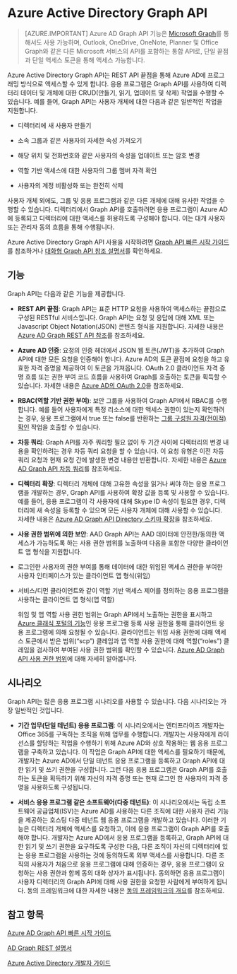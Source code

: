 <properties
   pageTitle="Azure Active Directory Graph API | Microsoft Azure"
   description="REST API 끝점을 통해 Azure AD에 프로그래밍 방식으로 액세스할 수 있도록 해주는 Graph API에 대한 개요 및 빠른 시작 가이드입니다."
   services="active-directory"
   documentationCenter=""
   authors="msmbaldwin"
   manager="mbaldwin"
   editor="mbaldwin" />
<tags
   ms.service="active-directory"
   ms.devlang="na"
   ms.topic="article"
   ms.tgt_pltfrm="na"
   ms.workload="identity"
   ms.date="09/16/2016"
   ms.author="mbaldwin" />

# Azure Active Directory Graph API

> [AZURE.IMPORTANT] Azure AD Graph API 기능은 [Microsoft Graph](https://graph.microsoft.io/)를 통해서도 사용 가능하며, Outlook, OneDrive, OneNote, Planner 및 Office Graph와 같은 다른 Microsoft 서비스의 API를 포함하는 통합 API로, 단일 끝점과 단일 액세스 토큰을 통해 액세스 가능합니다.

Azure Active Directory Graph API는 REST API 끝점을 통해 Azure AD에 프로그래밍 방식으로 액세스할 수 있게 합니다. 응용 프로그램은 Graph API를 사용하여 디렉터리 데이터 및 개체에 대한 CRUD(만들기, 읽기, 업데이트 및 삭제) 작업을 수행할 수 있습니다. 예를 들어, Graph API는 사용자 개체에 대한 다음과 같은 일반적인 작업을 지원합니다.

- 디렉터리에 새 사용자 만들기

- 소속 그룹과 같은 사용자의 자세한 속성 가져오기

- 해당 위치 및 전화번호와 같은 사용자의 속성을 업데이트 또는 암호 변경

- 역할 기반 액세스에 대한 사용자의 그룹 멤버 자격 확인

- 사용자의 계정 비활성화 또는 완전히 삭제

사용자 개체 외에도, 그룹 및 응용 프로그램과 같은 다른 개체에 대해 유사한 작업을 수행할 수 있습니다. 디렉터리에서 Graph API를 호출하려면 응용 프로그램이 Azure AD에 등록되고 디렉터리에 대한 액세스를 허용하도록 구성해야 합니다. 이는 대개 사용자 또는 관리자 동의 흐름을 통해 수행됩니다.

Azure Active Directory Graph API 사용을 시작하려면 [Graph API 빠른 시작 가이드](active-directory-graph-api-quickstart.md)를 참조하거나 [대화형 Graph API 참조 설명서](https://msdn.microsoft.com/Library/Azure/Ad/Graph/api/api-catalog)를 확인하세요.


## 기능

Graph API는 다음과 같은 기능을 제공합니다.

- **REST API 끝점**: Graph API는 표준 HTTP 요청을 사용하여 액세스하는 끝점으로 구성된 RESTful 서비스입니다. Graph API는 요청 및 응답에 대해 XML 또는 Javascript Object Notation(JSON) 콘텐츠 형식을 지원합니다. 자세한 내용은 [Azure AD Graph REST API 참조](https://msdn.microsoft.com/Library/Azure/Ad/Graph/api/api-catalog)를 참조하세요.

- **Azure AD 인증**: 요청의 인증 헤더에서 JSON 웹 토큰(JWT)을 추가하여 Graph API에 대한 모든 요청을 인증해야 합니다. Azure AD의 토큰 끝점에 요청을 하고 유효한 자격 증명을 제공하여 이 토큰을 가져옵니다. OAuth 2.0 클라이언트 자격 증명 흐름 또는 권한 부여 코드 흐름을 사용하여 Graph를 호출하는 토큰을 획득할 수 있습니다. 자세한 내용은 [Azure AD의 OAuth 2.0](https://msdn.microsoft.com/library/azure/dn645545.aspx)을 참조하세요.

- **RBAC(역할 기반 권한 부여)**: 보안 그룹을 사용하여 Graph API에서 RBAC를 수행합니다. 예를 들어 사용자에게 특정 리소스에 대한 액세스 권한이 있는지 확인하려는 경우, 응용 프로그램에서 true 또는 false를 반환하는 [그룹 구성원 자격(전이적) 확인](https://msdn.microsoft.com/Library/Azure/Ad/Graph/api/groups-operations#FunctionsandactionsongroupsCheckmembershipinaspecificgrouptransitive) 작업을 호출할 수 있습니다.

- **차등 쿼리**: Graph API를 자주 쿼리할 필요 없이 두 기간 사이에 디렉터리의 변경 내용을 확인하려는 경우 차등 쿼리 요청을 할 수 있습니다. 이 요청 유형은 이전 차등 쿼리 요청과 현재 요청 간에 발생한 변경 내용만 반환합니다. 자세한 내용은 [Azure AD Graph API 차등 쿼리](https://msdn.microsoft.com/Library/Azure/Ad/Graph/howto/azure-ad-graph-api-differential-query)를 참조하세요.

- **디렉터리 확장**: 디렉터리 개체에 대해 고유한 속성을 읽거나 써야 하는 응용 프로그램을 개발하는 경우, Graph API를 사용하여 확장 값을 등록 및 사용할 수 있습니다. 예를 들어, 응용 프로그램이 각 사용자에 대해 Skype ID 속성이 필요한 경우, 디렉터리에 새 속성을 등록할 수 있으며 모든 사용자 개체에 대해 사용할 수 있습니다. 자세한 내용은 [Azure AD Graph API Directory 스키마 확장](https://msdn.microsoft.com/Library/Azure/Ad/Graph/howto/azure-ad-graph-api-directory-schema-extensions)을 참조하세요.

- **사용 권한 범위에 의한 보안**: AAD Graph API는 AAD 데이터에 안전한/동의한 액세스가 가능하도록 하는 사용 권한 범위를 노출하며 다음을 포함한 다양한 클라이언트 앱 형식을 지원합니다.
 - 로그인한 사용자의 권한 부여를 통해 데이터에 대한 위임된 액세스 권한을 부여한 사용자 인터페이스가 있는 클라이언트 앱 형식(위임)
  - 서비스/디먼 클라이언트와 같이 역할 기반 액세스 제어를 정의하는 응용 프로그램을 사용하는 클라이언트 앱 형식(앱 역할)

    위임 및 앱 역할 사용 권한 범위는 Graph API에서 노출하는 권한을 표시하고 [Azure 클래식 포털의 기능](https://manage.windowsazure.com)인 응용 프로그램 등록 사용 권한을 통해 클라이언트 응용 프로그램에 의해 요청될 수 있습니다. 클라이언트는 위임 사용 권한에 대해 액세스 토큰에서 받은 범위(“scp”) 클레임과 앱 역할 사용 권한에 대해 역할(“roles”) 클레임을 검사하여 부여된 사용 권한 범위를 확인할 수 있습니다. [Azure AD Graph API 사용 권한 범위](https://msdn.microsoft.com/Library/Azure/Ad/Graph/howto/azure-ad-graph-api-permission-scopes)에 대해 자세히 알아봅니다.


## 시나리오

Graph API는 많은 응용 프로그램 시나리오를 사용할 수 있습니다. 다음 시나리오는 가장 일반적인 것입니다.

- **기간 업무(단일 테넌트) 응용 프로그램**: 이 시나리오에서는 엔터프라이즈 개발자는 Office 365를 구독하는 조직을 위해 업무를 수행합니다. 개발자는 사용자에게 라이선스를 할당하는 작업을 수행하기 위해 Azure AD와 상호 작용하는 웹 응용 프로그램을 구축하고 있습니다. 이 작업은 Graph API에 대한 액세스를 필요하기 때문에, 개발자는 Azure AD에서 단일 테넌트 응용 프로그램을 등록하고 Graph API에 대한 읽기 및 쓰기 권한을 구성합니다. 그런 다음 응용 프로그램은 Graph API를 호출하는 토큰을 획득하기 위해 자신의 자격 증명 또는 현재 로그인 한 사용자의 자격 증명을 사용하도록 구성됩니다.

- **서비스 응용 프로그램 같은 소프트웨어(다중 테넌트)**: 이 시나리오에서는 독립 소프트웨어 공급업체(ISV)는 Azure AD를 사용하는 다른 조직에 대한 사용자 관리 기능을 제공하는 호스팅 다중 테넌트 웹 응용 프로그램을 개발하고 있습니다. 이러한 기능은 디렉터리 개체에 액세스를 요청하고, 이에 응용 프로그램이 Graph API를 호출해야 합니다. 개발자는 Azure AD에서 응용 프로그램을 등록하고, Graph API에 대한 읽기 및 쓰기 권한을 요구하도록 구성한 다음, 다른 조직이 자신의 디렉터리에 있는 응용 프로그램을 사용하는 것에 동의하도록 외부 액세스를 사용합니다. 다른 조직의 사용자가 처음으로 응용 프로그램에 대해 인증하는 경우, 응용 프로그램이 요청하는 사용 권한과 함께 동의 대화 상자가 표시됩니다. 동의하면 응용 프로그램이 사용자 디렉터리의 Graph API에 대해 사용 권한을 요청한 사람에게 부여하게 됩니다. 동의 프레임워크에 대한 자세한 내용은 [동의 프레임워크의 개요](active-directory-integrating-applications.md)를 참조하세요.

## 참고 항목

[Azure AD Graph API 빠른 시작 가이드](active-directory-graph-api-quickstart.md)

[AD Graph REST 설명서](https://msdn.microsoft.com/Library/Azure/Ad/Graph/api/api-catalog)

[Azure Active Directory 개발자 가이드](active-directory-developers-guide.md)

<!---HONumber=AcomDC_0921_2016-->